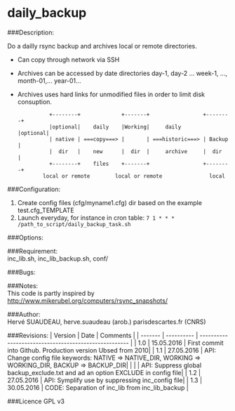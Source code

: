 daily_backup
===========

###Description:

Do a dailly rsync backup and archives local or remote directories.
- Can copy through network via SSH
- Archives can be accessed by date directories day-1, day-2 ... week-1, ...,
  month-01,... year-01...
- Archives uses hard links for unmodified files in order to limit disk consuption.

                +--------+             +-------+                 +--------+
                |optional|    daily    |Working|     daily       |optional|
                | native | ===copy===> |       | ===historic===> | Backup |
                |  dir   |    new      |  dir  |     archive     |  dir   |
                +--------+    files    +-------+                 +--------+
              local or remote        local or remote               local

###Configuration:

1. Create config files (cfg/myname1.cfg) dir based on the example test.cfg_TEMPLATE
2. Launch everyday, for instance in cron table:
   `7 1 * * * /path_to_script/daily_backup_task.sh`

###Options:  

###Requirement:  
    inc_lib.sh, inc_lib_backup.sh, conf/

###Bugs:

###Notes:  
This code is partly inspired by http://www.mikerubel.org/computers/rsync_snapshots/

###Author:  
Hervé SUAUDEAU, herve.suaudeau (arob.) parisdescartes.fr (CNRS)

###Revisions:
| Version |    Date    | Comments                                              |
| ------- | ---------- | ----------------------------------------------------- |
| 1.0     | 15.05.2016 | First commit into Github. Production version Ubsed from 2010|
| 1.1     | 27.05.2016 | API: Change config file keywords: NATIVE => NATIVE_DIR, WORKING => WORKING_DIR, BACKUP => BACKUP_DIR|
|         |            | API: Suppress global backup_exclude.txt and ad an option EXCLUDE in config file|
| 1.2     | 27.05.2016 | API: Symplify use by suppressing inc_config file|
| 1.3     | 30.05.2016 | CODE: Separation of inc_lib from inc_lib_backup |

###Licence
    GPL v3

